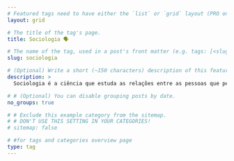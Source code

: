 ```yaml
---
# Featured tags need to have either the `list` or `grid` layout (PRO only).
layout: grid

# The title of the tag's page.
title: Sociologia 🗣️

# The name of the tag, used in a post's front matter (e.g. tags: [<slug>]).
slug: sociologia

# (Optional) Write a short (~150 characters) description of this featured tag.
description: >
  Sociologia é a ciência que estuda as relações entre as pessoas que pertencem a uma comunidade ou aos diferentes grupos que formam a sociedade.

# # (Optional) You can disable grouping posts by date.
no_groups: true

# # Exclude this example category from the sitemap.
# # DON'T USE THIS SETTING IN YOUR CATEGORIES!
# sitemap: false

# #for tags and categories overview page
type: tag
---
```


<!--

<div id="markdown-toc" style="background: url('https://user-images.githubusercontent.com/11718525/197611877-583a0bb2-a8fb-4275-8827-39f2f06ade6c.png') no-repeat top center fixed;background-size: contain;min-height:30rem;"></div>

-->
